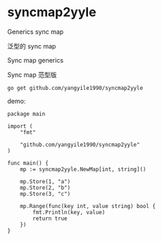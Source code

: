 # syncmap2yyle

Generics sync map

泛型的 sync map

Sync map generics

Sync map 范型版

```
go get github.com/yangyile1990/syncmap2yyle
```

demo:
```
package main

import (
	"fmt"

	"github.com/yangyile1990/syncmap2yyle"
)

func main() {
	mp := syncmap2yyle.NewMap[int, string]()

	mp.Store(1, "a")
	mp.Store(2, "b")
	mp.Store(3, "c")

	mp.Range(func(key int, value string) bool {
		fmt.Println(key, value)
		return true
	})
}
```
